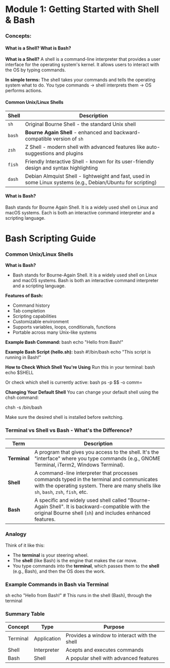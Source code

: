 # Module 1: Getting Started with Shell & Bash

### Concepts:
#### What is a Shell? What is Bash?
**What is a Shell?**
A shell is a command-line interpreter that provides a user interface for the operating system's kernel. It allows users to interact with the OS by typing commands.

**In simple terms:**
The shell takes your commands and tells the operating system what to do.
You type commands -> shell interprets them -> OS performs actions.

#### Common Unix/Linux Shells
| Shell | Description |
|-------|-------------|
| `sh`  | Original Bourne Shell - the standard Unix shell |
| `bash`| **Bourne Again Shell** - enhanced and backward-compatible version of `sh` |
| `zsh` | Z Shell - modern shell with advanced features like auto-suggestions and plugins |
| `fish`| Friendly Interactive Shell - known for its user-friendly design and syntax highlighting |
| `dash`| Debian Almquist Shell - lightweight and fast, used in some Linux systems (e.g., Debian/Ubuntu for scripting) |

#### What is Bash?
Bash stands for Bourne Again Shell. It is a widely used shell on Linux and macOS systems. Each is both an interactive command interpreter and a scripting language.
# Bash Scripting Guide

### Common Unix/Linux Shells

**What is Bash?**
- Bash stands for Bourne-Again Shell. It is a widely used shell on Linux and macOS systems. Bash is both an interactive command interpreter and a scripting language.

**Features of Bash:**
- Command history
- Tab completion
- Scripting capabilities
- Customizable environment
- Supports variables, loops, conditionals, functions
- Portable across many Unix-like systems

**Example Bash Command:**
bash
echo "Hello from Bash!"

**Example Bash Script (hello.sh):**
bash
#!/bin/bash
echo "This script is running in Bash!"

**How to Check Which Shell You're Using**
Run this in your terminal:
bash
echo $SHELL

Or check which shell is currently active:
bash
ps -p $$ -o comm=

**Changing Your Default Shell**
You can change your default shell using the chsh command:

chsh -s /bin/bash

Make sure the desired shell is installed before switching.

### Terminal vs Shell vs Bash - What's the Difference?

| Term       | Description                                                                 |
|------------|-----------------------------------------------------------------------------|
| **Terminal** | A program that gives you access to the shell. It's the "interface" where you type commands (e.g., GNOME Terminal, iTerm2, Windows Terminal). |
| **Shell**    | A command-line interpreter that processes commands typed in the terminal and communicates with the operating system. There are many shells like `sh`, `bash`, `zsh`, `fish`, etc. |
| **Bash**     | A specific and widely used shell called "Bourne-Again Shell". It is backward-compatible with the original Bourne shell (`sh`) and includes enhanced features. |

### Analogy

Think of it like this:

- The **terminal** is your steering wheel.
- The **shell** (like Bash) is the engine that makes the car move.
- You type commands into the **terminal**, which passes them to the **shell** (e.g., Bash), and then the OS does the work.

### Example Commands in Bash via Terminal

sh
echo "Hello from Bash!" # This runs in the shell (Bash), through the terminal

### Summary Table

| Concept   | Type        | Purpose |
|-----------|-------------|---------|
| Terminal  |Application  | Provides a window to interact with the shell |
| Shell     |Interpreter  | Acepts and executes commands |
| Bash      | Shell       | A popular shell with advanced features |
